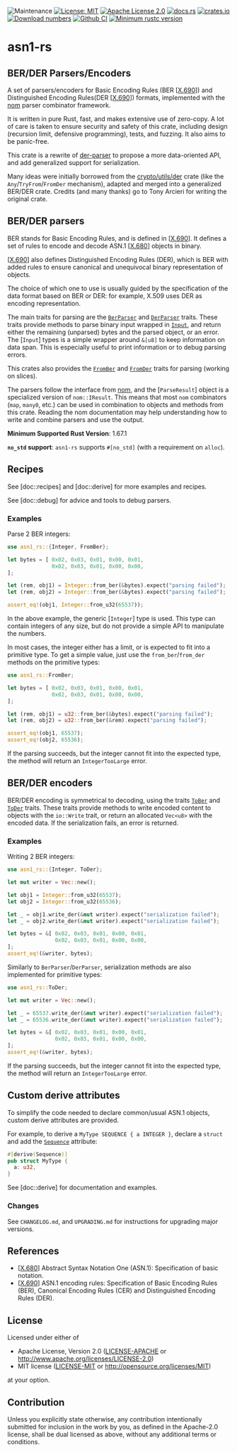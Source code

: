 ![Maintenance](https://img.shields.io/badge/maintenance-activly--developed-brightgreen.svg)
[![License: MIT](https://img.shields.io/badge/License-MIT-yellow.svg)](./LICENSE-MIT)
[![Apache License 2.0](https://img.shields.io/badge/License-Apache%202.0-blue.svg)](./LICENSE-APACHE)
[![docs.rs](https://docs.rs/asn1-rs/badge.svg)](https://docs.rs/asn1-rs)
[![crates.io](https://img.shields.io/crates/v/asn1-rs.svg)](https://crates.io/crates/asn1-rs)
[![Download numbers](https://img.shields.io/crates/d/asn1-rs.svg)](https://crates.io/crates/asn1-rs)
[![Github CI](https://github.com/rusticata/asn1-rs/workflows/Continuous%20integration/badge.svg)](https://github.com/rusticata/asn1-rs/actions)
[![Minimum rustc version](https://img.shields.io/badge/rustc-1.67.1+-lightgray.svg)](#rust-version-requirements)

# asn1-rs

<!-- cargo-rdme start -->

## BER/DER Parsers/Encoders

A set of parsers/encoders for Basic Encoding Rules (BER [[X.690]]) and Distinguished Encoding Rules(DER
[[X.690]]) formats, implemented with the [nom] parser combinator framework.

It is written in pure Rust, fast, and makes extensive use of zero-copy. A lot of care is taken
to ensure security and safety of this crate, including design (recursion limit, defensive
programming), tests, and fuzzing. It also aims to be panic-free.

This crate is a rewrite of [der-parser](https://crates.io/crates/der-parser) to propose a more data-oriented API,
and add generalized support for serialization.

Many ideas were initially borrowed from the [crypto/utils/der](https://github.com/RustCrypto/utils/tree/master/der) crate (like
the `Any`/`TryFrom`/`FromDer` mechanism), adapted and merged into a generalized BER/DER crate.
Credits (and many thanks) go to Tony Arcieri for writing the original crate.

## BER/DER parsers

BER stands for Basic Encoding Rules, and is defined in [[X.690]]. It defines a set of rules to
encode and decode ASN.1 [[X.680]] objects in binary.

[[X.690]] also defines Distinguished Encoding Rules (DER), which is BER with added rules to
ensure canonical and unequivocal binary representation of objects.

The choice of which one to use is usually guided by the specification of the data format based
on BER or DER: for example, X.509 uses DER as encoding representation.

The main traits for parsing are the [`BerParser`](https://docs.rs/asn1-rs/latest/asn1_rs/from_ber/trait.BerParser.html) and
[`DerParser`](https://docs.rs/asn1-rs/latest/asn1_rs/from_der/trait.DerParser.html) traits.
These traits provide methods to parse binary input wrapped in
[`Input`](https://docs.rs/asn1-rs/latest/asn1_rs/input/struct.Input.html), and return either the remaining (unparsed) bytes and the
parsed object, or an error.
The [`Input`] types is a simple wrapper around `&[u8]` to keep information on data span. This is
especially useful to print information or to debug parsing errors.

This crates also provides the [`FromBer`](https://docs.rs/asn1-rs/latest/asn1_rs/from_ber/trait.FromBer.html) and
[`FromDer`](https://docs.rs/asn1-rs/latest/asn1_rs/from_der/trait.FromDer.html) traits for parsing (working on slices).

The parsers follow the interface from [nom], and the [`ParseResult`] object is a specialized version
of `nom::IResult`. This means that most `nom` combinators (`map`, `many0`, etc.) can be used in
combination to objects and methods from this crate. Reading the nom documentation may
help understanding how to write and combine parsers and use the output.

**Minimum Supported Rust Version**: 1.67.1

**`no_std` support**: `asn1-rs` supports `#[no_std]` (with a requirement on `alloc`).

## Recipes

See [doc::recipes] and [doc::derive] for more examples and recipes.

See [doc::debug] for advice and tools to debug parsers.

### Examples

Parse 2 BER integers:

```rust
use asn1_rs::{Integer, FromBer};

let bytes = [ 0x02, 0x03, 0x01, 0x00, 0x01,
              0x02, 0x03, 0x01, 0x00, 0x00,
];

let (rem, obj1) = Integer::from_ber(&bytes).expect("parsing failed");
let (rem, obj2) = Integer::from_ber(&bytes).expect("parsing failed");

assert_eq!(obj1, Integer::from_u32(65537));
```

In the above example, the generic [`Integer`] type is used. This type can contain integers of any
size, but do not provide a simple API to manipulate the numbers.

In most cases, the integer either has a limit, or is expected to fit into a primitive type.
To get a simple value, just use the `from_ber`/`from_der` methods on the primitive types:

```rust
use asn1_rs::FromBer;

let bytes = [ 0x02, 0x03, 0x01, 0x00, 0x01,
              0x02, 0x03, 0x01, 0x00, 0x00,
];

let (rem, obj1) = u32::from_ber(&bytes).expect("parsing failed");
let (rem, obj2) = u32::from_ber(&rem).expect("parsing failed");

assert_eq!(obj1, 65537);
assert_eq!(obj2, 65536);
```

If the parsing succeeds, but the integer cannot fit into the expected type, the method will return
an `IntegerTooLarge` error.

## BER/DER encoders

BER/DER encoding is symmetrical to decoding, using the traits
[`ToBer`](https://docs.rs/asn1-rs/latest/asn1_rs/to_ber/trait.ToBer.html) and [`ToDer`](https://docs.rs/asn1-rs/latest/asn1_rs/to_der/trait.ToDer.html) traits.
These traits provide methods to write encoded content to objects with the `io::Write` trait,
or return an allocated `Vec<u8>` with the encoded data.
If the serialization fails, an error is returned.

### Examples

Writing 2 BER integers:

```rust
use asn1_rs::{Integer, ToDer};

let mut writer = Vec::new();

let obj1 = Integer::from_u32(65537);
let obj2 = Integer::from_u32(65536);

let _ = obj1.write_der(&mut writer).expect("serialization failed");
let _ = obj2.write_der(&mut writer).expect("serialization failed");

let bytes = &[ 0x02, 0x03, 0x01, 0x00, 0x01,
               0x02, 0x03, 0x01, 0x00, 0x00,
];
assert_eq!(&writer, bytes);
```

Similarly to `BerParser`/`DerParser`, serialization methods are also implemented for primitive types:

```rust
use asn1_rs::ToDer;

let mut writer = Vec::new();

let _ = 65537.write_der(&mut writer).expect("serialization failed");
let _ = 65536.write_der(&mut writer).expect("serialization failed");

let bytes = &[ 0x02, 0x03, 0x01, 0x00, 0x01,
               0x02, 0x03, 0x01, 0x00, 0x00,
];
assert_eq!(&writer, bytes);
```

If the parsing succeeds, but the integer cannot fit into the expected type, the method will return
an `IntegerTooLarge` error.

## Custom derive attributes

To simplify the code needed to declare common/usual ASN.1 objects, custom derive attributes are provided.

For example, to derive a `MyType SEQUENCE { a INTEGER }`, declare a `struct` and add the [`Sequence`](derive@derive::Sequence) attribute:
```rust
#[derive(Sequence)]
pub struct MyType {
  a: u32,
}
```

See [doc::derive] for documentation and examples.


### Changes

See `CHANGELOG.md`, and `UPGRADING.md` for instructions for upgrading major versions.

## References

- [[X.680]] Abstract Syntax Notation One (ASN.1): Specification of basic notation.
- [[X.690]] ASN.1 encoding rules: Specification of Basic Encoding Rules (BER), Canonical
  Encoding Rules (CER) and Distinguished Encoding Rules (DER).

[X.680]: http://www.itu.int/rec/T-REC-X.680/en "Abstract Syntax Notation One (ASN.1):
  Specification of basic notation."
[X.690]: https://www.itu.int/rec/T-REC-X.690/en "ASN.1 encoding rules: Specification of
  Basic Encoding Rules (BER), Canonical Encoding Rules (CER) and Distinguished Encoding Rules
  (DER)."
[nom]: https://github.com/Geal/nom "Nom parser combinator framework"

<!-- cargo-rdme end -->

## License

Licensed under either of

 * Apache License, Version 2.0
   ([LICENSE-APACHE](LICENSE-APACHE) or http://www.apache.org/licenses/LICENSE-2.0)
 * MIT license
   ([LICENSE-MIT](LICENSE-MIT) or http://opensource.org/licenses/MIT)

at your option.

## Contribution

Unless you explicitly state otherwise, any contribution intentionally submitted
for inclusion in the work by you, as defined in the Apache-2.0 license, shall be
dual licensed as above, without any additional terms or conditions.
